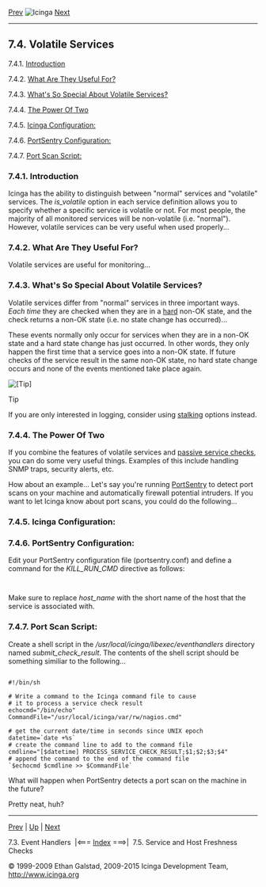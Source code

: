 [Prev](eventhandlers.md) ![Icinga](../images/logofullsize.png "Icinga") [Next](freshness.md)

* * * * *

7.4. Volatile Services
----------------------

7.4.1. [Introduction](volatileservices.md#introduction)

7.4.2. [What Are They Useful For?](volatileservices.md#usage)

7.4.3. [What's So Special About Volatile
Services?](volatileservices.md#speciality)

7.4.4. [The Power Of Two](volatileservices.md#poweroftwo)

7.4.5. [Icinga Configuration:](volatileservices.md#configvolatile)

7.4.6. [PortSentry
Configuration:](volatileservices.md#portsentryconfig)

7.4.7. [Port Scan Script:](volatileservices.md#portscanscript)

### 7.4.1. Introduction

Icinga has the ability to distinguish between "normal" services and
"volatile" services. The *is\_volatile* option in each service
definition allows you to specify whether a specific service is volatile
or not. For most people, the majority of all monitored services will be
non-volatile (i.e. "normal"). However, volatile services can be very
useful when used properly...

### 7.4.2. What Are They Useful For?

Volatile services are useful for monitoring...



### 7.4.3. What's So Special About Volatile Services?

Volatile services differ from "normal" services in three important ways.
*Each time* they are checked when they are in a
[hard](statetypes.md "5.8. State Types") non-OK state, and the check
returns a non-OK state (i.e. no state change has occurred)...







These events normally only occur for services when they are in a non-OK
state and a hard state change has just occurred. In other words, they
only happen the first time that a service goes into a non-OK state. If
future checks of the service result in the same non-OK state, no hard
state change occurs and none of the events mentioned take place again.

![[Tip]](../images/tip.png)

Tip

If you are only interested in logging, consider using
[stalking](stalking.md "7.14. State Stalking") options instead.

### 7.4.4. The Power Of Two

If you combine the features of volatile services and [passive service
checks](passivechecks.md "5.7. Passive Checks"), you can do some very
useful things. Examples of this include handling SNMP traps, security
alerts, etc.

How about an example... Let's say you're running
[PortSentry](http://sourceforge.net/projects/sentrytools/) to detect
port scans on your machine and automatically firewall potential
intruders. If you want to let Icinga know about port scans, you could do
the following...

### 7.4.5. Icinga Configuration:






### 7.4.6. PortSentry Configuration:

Edit your PortSentry configuration file (portsentry.conf) and define a
command for the *KILL\_RUN\_CMD* directive as follows:

<pre><code>
</code></pre>

Make sure to replace *host\_name* with the short name of the host that
the service is associated with.

### 7.4.7. Port Scan Script:

Create a shell script in the */usr/local/icinga/libexec/eventhandlers*
directory named *submit\_check\_result*. The contents of the shell
script should be something similiar to the following...

<pre><code>
#!/bin/sh

# Write a command to the Icinga command file to cause
# it to process a service check result
echocmd="/bin/echo"
CommandFile="/usr/local/icinga/var/rw/nagios.cmd"

# get the current date/time in seconds since UNIX epoch
datetime=`date +%s`
# create the command line to add to the command file
cmdline="[$datetime] PROCESS_SERVICE_CHECK_RESULT;$1;$2;$3;$4"
# append the command to the end of the command file
`$echocmd $cmdline >> $CommandFile`
</code></pre>

What will happen when PortSentry detects a port scan on the machine in
the future?





Pretty neat, huh?

* * * * *

[Prev](eventhandlers.md) | [Up](ch07.md) | [Next](freshness.md)

7.3. Event Handlers  |<=== [Index](index.md) ===>|  7.5. Service and Host Freshness Checks

© 1999-2009 Ethan Galstad, 2009-2015 Icinga Development Team,
http://www.icinga.org
